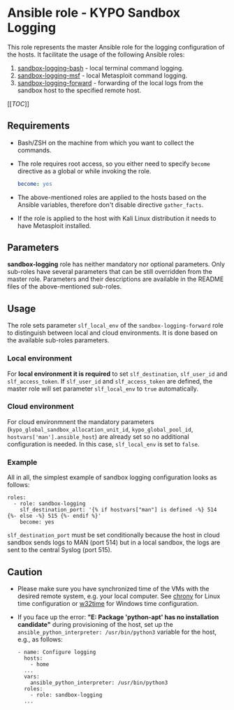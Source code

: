 # Ansible role - KYPO Sandbox Logging

This role represents the master Ansible role for the logging configuration of the hosts. It facilitate the usage of the following Ansible roles: 

1. [sandbox-logging-bash](https://gitlab.ics.muni.cz/muni-kypo/ansible-roles/sandbox-logging-bash) - local terminal command logging.
2. [sandbox-logging-msf](https://gitlab.ics.muni.cz/muni-kypo/ansible-roles/sandbox-logging-msf) - local Metasploit command logging.
3. [sandbox-logging-forward](https://gitlab.ics.muni.cz/muni-kypo/ansible-roles/sandbox-logging-forward) - forwarding of the local logs from the sandbox host to the specified remote host. 


[[_TOC_]]

## Requirements

* Bash/ZSH on the machine from which you want to collect the commands.

* The role requires root access, so you either need to specify `become` directive as a global or while invoking the role.

    ```yml
    become: yes
    ```
* The above-mentioned roles are applied to the hosts based on the Ansible variables, therefore don't disable directive `gather_facts`.
* If the role is applied to the host with Kali Linux distribution it needs to have Metasploit installed. 

## Parameters 

**sandbox-logging** role has neither mandatory nor optional parameters. Only sub-roles have several parameters that can be still overridden from the master role. Parameters and their descriptions are available in the README files of the above-mentioned sub-roles. 

## Usage

The role sets parameter `slf_local_env` of the `sandbox-logging-forward` role to distinguish between local and cloud environments. It is done based on the available sub-roles parameters. 

### Local environment
For  **local environment it is required** to set `slf_destination`, `slf_user_id` and `slf_access_token`. If `slf_user_id` and `slf_access_token` are defined, the master role will set parameter `slf_local_env` to `true` automatically.

### Cloud environment
For cloud environmnent the mandatory parameters (`kypo_global_sandbox_allocation_unit_id`, `kypo_global_pool_id`, `hostvars['man'].ansible_host`) are already set so no additional configuration is needed. In this case, `slf_local_env` is set to `false`.

### Example

All in all, the simplest example of sandbox logging configuration looks as follows: 

```
roles:
  - role: sandbox-logging
    slf_destination_port: '{% if hostvars["man"] is defined -%} 514 {%- else -%} 515 {%- endif %}'
    become: yes

```

`slf_destination_port` must be set conditionally because the host in cloud sandbox sends logs to MAN (port 514) but in a local sandbox, the logs are sent to the central Syslog (port 515).

## Caution

* Please make sure you have synchronized time of the VMs with the desired remote system, e.g. your local computer. See [chrony](https://gitlab.ics.muni.cz/muni-kypo/ansible-roles/chrony) for Linux time configuration or [w32time](https://gitlab.ics.muni.cz/muni-kypo/ansible-roles/w32time) for Windows time configuration.

* If you face up the error: **"E: Package 'python-apt' has no installation candidate"** during provisioning of the host, set up the `ansible_python_interpreter: /usr/bin/python3` variable for the host, e.g., as follows: 
  ```
  - name: Configure logging 
    hosts: 
      - home
    ...  
    vars:  
      ansible_python_interpreter: /usr/bin/python3
    roles:
      - role: sandbox-logging
    ...  

  ```
